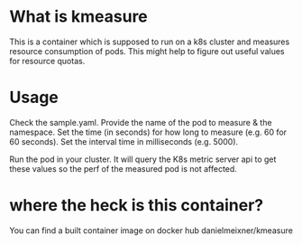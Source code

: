 # What is kmeasure
This is a container which is supposed to run on a k8s cluster and measures resource consumption of pods. This might help to figure out useful values for resource quotas.

# Usage
Check the sample.yaml.
Provide the name of the pod to measure & the namespace.
Set the time (in seconds) for how long to measure (e.g. 60 for 60 seconds).
Set the interval time in milliseconds (e.g. 5000).

Run the pod in your cluster. It will query the K8s metric server api to get these values so the perf of the measured pod is not affected.

# where the heck is this container?
You can find a built container image on docker hub danielmeixner/kmeasure

